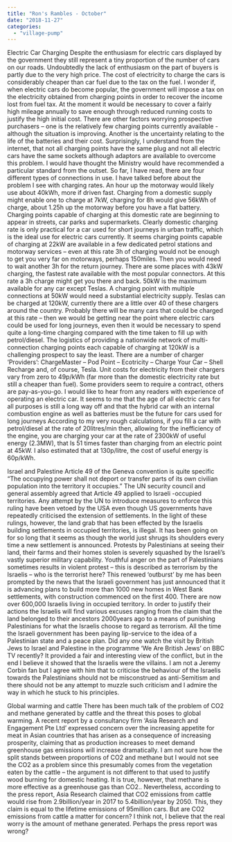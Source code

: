 ```yaml
---
title: "Ron's Rambles - October"
date: "2018-11-27"
categories: 
  - "village-pump"
---
```


Electric Car Charging Despite the enthusiasm for electric cars displayed by the government they still represent a tiny proportion of the number of cars on our roads. Undoubtedly the lack of enthusiasm on the part of buyers is partly due to the very high price. The cost of electricity to charge the cars is considerably cheaper than car fuel due to the tax on the fuel. I wonder if, when electric cars do become popular, the government will impose a tax on the electricity obtained from charging points in order to recover the income lost from fuel tax. At the moment it would be necessary to cover a fairly high mileage annually to save enough through reduced running costs to justify the high initial cost. There are other factors worrying prospective purchasers – one is the relatively few charging points currently available - although the situation is improving. Another is the uncertainty relating to the life of the batteries and their cost. Surprisingly, I understand from the internet, that not all charging points have the same plug and not all electric cars have the same sockets although adaptors are available to overcome this problem. I would have thought the Ministry would have recommended a particular standard from the outset. So far, I have read, there are four different types of connections in use. I have talked before about the problem I see with charging rates. An hour up the motorway would likely use about 40kWh, more if driven fast. Charging from a domestic supply might enable one to charge at 7kW, charging for 8h would give 56kWh of charge, about 1.25h up the motorway before you have a flat battery. Charging points capable of charging at this domestic rate are beginning to appear in streets, car parks and supermarkets. Clearly domestic charging rate is only practical for a car used for short journeys in urban traffic, which is the ideal use for electric cars currently. It seems charging points capable of charging at 22kW are available in a few dedicated petrol stations and motorway services – even at this rate 3h of charging would not be enough to get you very far on motorways, perhaps 150miles. Then you would need to wait another 3h for the return journey. There are some places with 43kW charging, the fastest rate available with the most popular connectors. At this rate a 3h charge might get you there and back. 50kW is the maximum available for any car except Teslas. A charging point with multiple connections at 50kW would need a substantial electricity supply. Teslas can be charged at 120kW, currently there are a little over 40 of these chargers around the country. Probably there will be many cars that could be charged at this rate – then we would be getting near the point where electric cars could be used for long journeys, even then it would be necessary to spend quite a long-time charging compared with the time taken to fill up with petrol/diesel. The logistics of providing a nationwide network of multi-connection charging points each capable of charging at 120kW is a challenging prospect to say the least. There are a number of charger ‘Providers’: ChargeMaster – Pod Point – Ecotricity – Charge Your Car – Shell Recharge and, of course, Tesla. Unit costs for electricity from their chargers vary from zero to 49p/kWh (far more than the domestic electricity rate but still a cheaper than fuel). Some providers seem to require a contract, others are pay-as-you-go. I would like to hear from any readers with experience of operating an electric car. It seems to me that the age of all electric cars for all purposes is still a long way off and that the hybrid car with an internal combustion engine as well as batteries must be the future for cars used for long journeys According to my very rough calculations, if you fill a car with petrol/diesel at the rate of 20litres/min then, allowing for the inefficiency of the engine, you are charging your car at the rate of 2300kW of useful energy (2.3MW), that Is 51 times faster than charging from an electric point at 45kW. I also estimated that at 130p/litre, the cost of useful energy is 60p/kWh.

Israel and Palestine Article 49 of the Geneva convention is quite specific “The occupying power shall not deport or transfer parts of its own civilian population into the territory it occupies.” The UN security council and general assembly agreed that Article 49 applied to Israeli -occupied territories. Any attempt by the UN to introduce measures to enforce this ruling have been vetoed by the USA even though US governments have repeatedly criticised the extension of settlements. In the light of these rulings, however, the land grab that has been effected by the Israelis building settlements in occupied territories, is illegal. It has been going on for so long that it seems as though the world just shrugs its shoulders every time a new settlement is announced. Protests by Palestinians at seeing their land, their farms and their homes stolen is severely squashed by the Israeli’s vastly superior military capability. Youthful anger on the part of Palestinians sometimes results in violent protest – this is described as terrorism by the Israelis – who is the terrorist here? This renewed ‘outburst’ by me has been prompted by the news that the Israeli government has just announced that it is advancing plans to build more than 1000 new homes in West Bank settlements, with construction commenced on the first 400. There are now over 600,000 Israelis living in occupied territory. In order to justify their actions the Israelis will find various excuses ranging from the claim that the land belonged to their ancestors 2000years ago to a means of punishing Palestinians for what the Israelis choose to regard as terrorism. All the time the Israeli government has been paying lip-service to the idea of a Palestinian state and a peace plan. Did any one watch the visit by British Jews to Israel and Palestine in the programme ‘We Are British Jews’ on BBC TV recently? It provided a fair and interesting view of the conflict, but in the end I believe it showed that the Israelis were the villains. I am not a Jeremy Corbin fan but I agree with him that to criticise the behaviour of the Israelis towards the Palestinians should not be misconstrued as anti-Semitism and there should not be any attempt to muzzle such criticism and I admire the way in which he stuck to his principles.

Global warming and cattle There has been much talk of the problem of CO2 and methane generated by cattle and the threat this poses to global warming. A recent report by a consultancy firm ‘Asia Research and Engagement Pte Ltd’ expressed concern over the increasing appetite for meat in Asian countries that has arisen as a consequence of increasing prosperity, claiming that as production increases to meet demand greenhouse gas emissions will increase dramatically. I am not sure how the split stands between proportions of CO2 and methane but I would not see the CO2 as a problem since this presumably comes from the vegetation eaten by the cattle – the argument is not different to that used to justify wood burning for domestic heating. It is true, however, that methane is more effective as a greenhouse gas than CO2.. Nevertheless, according to the press report, Asia Research claimed that CO2 emissions from cattle would rise from 2.9billion/year in 2017 to 5.4billion/year by 2050. This, they claim is equal to the lifetime emissions of 95million cars. But are CO2 emissions from cattle a matter for concern? I think not, I believe that the real worry is the amount of methane generated. Perhaps the press report was wrong?
